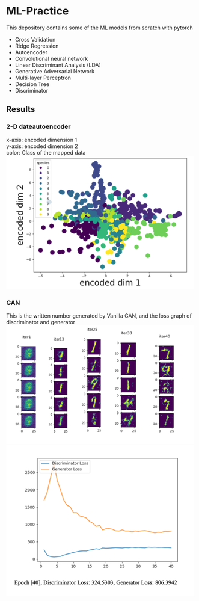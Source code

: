 # ML-Practice

This depository contains some of the ML models from scratch with pytorch

- Cross Validation
- Ridge Regression
- Autoencoder
- Convolutional neural network
- Linear Discriminant Analysis (LDA)
- Generative Adversarial Network
- Multi-layer Perceptron
- Decision Tree
- Discriminator

## Results

### 2-D dateautoencoder
x-axis: encoded dimension 1 \
y-axis: encoded dimension 2 \
color: Class of the mapped data \
<img src="pics/AE.png" alt="drawing" width="500"/>

### GAN
This is the written number generated by Vanilla GAN, and the loss graph of discriminator and generator
<img src="pics/GAN.png" alt="drawing" width="500"/>
<img src="pics/GAN_loss.png" alt="drawing" width="500"/>

